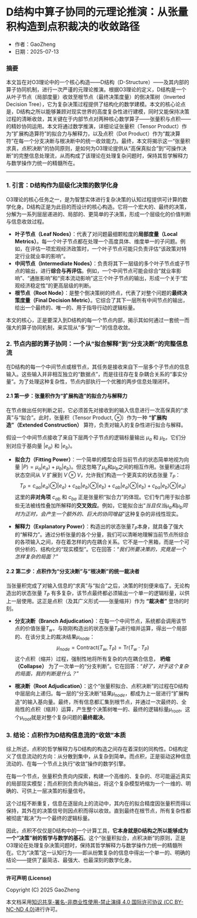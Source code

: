 # **D结构中算子协同的元理论推演：从张量积构造到点积裁决的收敛路径**

- 作者：GaoZheng
- 日期：2025-07-13

### 摘要

本文旨在对O3理论中的一个核心构造——D结构（D-Structure）——及其内部的算子协同机制，进行一次严谨的元理论推演。根据O3理论的定义，D结构是一个从叶子节点（局部度量）收敛至根节点（最终决策度量）的倒决策树（Inverted Decision Tree），它为复杂决策过程提供了结构化的数学建模。本文的核心论点是，D结构之所以能够兼顾对现实世界的高度复杂性进行建模，同时又能保持决策过程的清晰收敛，其关键在于内部节点对两种核心数学算子——张量积与点积——的精妙协同运用。本文将通过数学推演，详细论证张量积（Tensor Product）作为“扩展构造算符”的拟合力与解释力，以及点积（Dot Product）作为“裁决算符”在每一个分支决断与根决断中的统一收敛能力。最终，本文将揭示这一“张量积求真，点积决断”的协同原则，是如何为O3理论提供从“高保真拟合”到“可操作决断”的完整信息处理流，从而构成了该理论在处理复杂问题时，保持其哲学解释力与数学操作力统一的精髓所在。

---

### **1. 引言：D结构作为层级化决策的数学化身**

O3理论的核心任务之一，是为智慧实体进行复杂决策的认知过程提供可计算的数学化身。D结构正是为此目的而设计的核心构造。它将一个宏大的、最终的决策，分解为一系列层层递进的、局部的、更简单的子决策，形成一个层级化的价值判断与信息收敛过程。

* **叶子节点（Leaf Nodes）**：代表了对问题最细颗粒度的**局部度量（Local Metrics）**。每一个叶子节点都在处理一个高度具体、维度单一的子问题。例如，在评估一项宏观经济政策时，一个叶子节点可能只负责评估“该政策对特定行业就业率的影响”。
* **中间节点（Intermediate Nodes）**：负责将其下一层级的多个叶子节点或子节点的输出，进行**综合与再评估**。例如，一个中间节点可能会综合“就业率影响”、“通胀影响”和“资本流动影响”这三个叶子节点的输出，形成一个关于“宏观经济稳定性”的更高层级的判断。
* **根节点（Root Node）**：是整个倒决策树的终点，代表了对整个问题的**最终决策度量（Final Decision Metric）**。它综合了其下一层所有中间节点的输出，给出一个最终的、唯一的、用于指导行动的逻辑标量。

本文的核心，正是要深入到D结构的每一个节点内部，揭示其如何通过一套统一而强大的算子协同机制，来实现从“多”到“一”的信息收敛。

### **2. 节点内部的算子协同：一个从“拟合解释”到“分支决断”的完整信息流**

在D结构的每一个中间节点或根节点，其任务是接收来自下一层多个子节点的信息输入。这些输入并非相互独立的“数据点”，而是往往存在复杂耦合关系的“事实分量”。为了处理这种复杂性，节点内部执行一个优雅的两步信息处理闭环。

#### **2.1 第一步：张量积作为“扩展构造”的拟合力与解释力**

在节点做出任何判断之前，它必须首先对接收到的输入信息进行一次高保真的“求真”与“拟合”。此时，张量积（Tensor Product, $\otimes$）作为一种 **“扩展构造”（Extended Construction）** 算符，负责对输入的复杂性进行拟合与解释。

假设一个中间节点接收了来自下层两个子节点的逻辑标量输出 $\mu_a$ 和 $\mu_b$，它们分别对应于基向量 $|e_a\rangle$ 和 $|e_b\rangle$。

* **拟合力（Fitting Power）**：一个简单的模型会将当前节点的状态简单地视为向量 $|P\rangle = \mu_a |e_a\rangle + \mu_b |e_b\rangle$。但这忽略了$\mu_a$和$\mu_b$之间的相互作用。张量积通过将状态空间从 $V$ 扩展到 $V \otimes V$，允许我们构造一个更真实的状态张量 $T_P$：
    $$T_P = c_{aa}|e_a\rangle \otimes |e_a\rangle + c_{bb}|e_b\rangle \otimes |e_b\rangle + c_{ab}|e_a\rangle \otimes |e_b\rangle + c_{ba}|e_b\rangle \otimes |e_a\rangle$$
    这里的**非对角项** $c_{ab}$ 和 $c_{ba}$ 正是张量积“拟合力”的体现。它们专门用于拟合那些无法被线性叠加所解释的**交叉效应**。例如，它能拟合出“*当且仅当$\mu_a$和$\mu_b$同时为正时，会产生一个额外的、巨大的协同增益*”这种复杂的非线性现实。

* **解释力（Explanatory Power）**：构造出的状态张量$T_P$本身，就具备了强大的“解释力”。通过分析张量的各个分量，我们可以清晰地理解当前节点所综合的各项输入之间，存在着怎样的内在耦合关系。它不是一个黑箱，而是一个可供分析的、结构化的“现实模型”。它在回答：“*我们所要决策的，究竟是一个怎样复杂的局面？*”

#### **2.2 第二步：点积作为“分支决断”与“根决断”的统一裁决者**

当张量积完成了对输入信息的“求真”与“拟合”之后，决策的时刻便来临了。无论构造出的状态张量 $T_P$ 有多复杂，该节点最终都必须输出一个单一的逻辑标量，以供上一层使用。这正是点积（及其广义形式——张量缩并）作为 **“裁决者”** 登场的时刻。

* **分支决断（Branch Adjudication）**：在每一个中间节点，系统都会调用该节点的价值张量$T_w$，与刚刚构造出的状态张量$T_P$进行缩并运算，得出一个局部的、在该分支上的裁决结果$\mu_{node}$：
    $$\mu_{node} = \text{Contract}(T_w, T_P) = \text{Tr}(T_w \cdot T_P)$$
    这个点积（缩并）过程，强制性地将所有复杂的内在耦合信息， **坍缩（Collapse）** 为了一次单一的“分支判断”。它在回答：“*好了，对于这个复杂的局面，我的判断是什么？*”

* **根决断（Root Adjudication）**：这个“张量积拟合、点积决断”的过程在D结构中层层向上递归。每一层的“分支决断”结果$\mu_{node}$，都成为上一层进行“扩展构造”的输入基向量。最终，所有信息都汇集到根节点，并通过一次最终的、全局性的点积（缩并）运算，产生整个决策树唯一的、最终的逻辑标量$\mu_{root}$。这个$\mu_{root}$就是对整个复杂问题的**最终裁决**。

### **3. 结论：点积作为D结构信息流的“收敛”本质**

综上所述，点积的哲学解释力与D结构的构造之间存在着深刻的同构性。D结构定义了信息流动的方向：从分散到集中，从复杂到简单。而点积，正是驱动这种信息流动的、在每一个节点上执行“收敛”操作的数学引擎。

在每一个节点，张量积负责向内探索，构建一个高维的、复杂的、尽可能逼近真实的局部现实模型；而点积则负责向外输出，将这个复杂模型坍缩为一个一维的、明确的、可供上一层决策的标量信号。

这个过程不断重复，信息在逐层向上的流动中，其内在的拟合精度因张量积而得以保持，其外在的决策信号则因点积而得以收敛。直到最终在根节点，所有复杂性都被彻底“裁决”为一个最终的逻辑标量。

因此，点积不仅仅是D结构中的一个计算工具，**它本身就是D结构之所以能够成为一个“决策”树的哲学与数学的基石**。这个“张量积拟合，点积决断”的原则，正是O3理论在处理复杂决策问题时，保持其哲学解释力与数学操作力统一的精髓所在。它为“决策”这一认知行为——即从纷繁复杂的信息中得出一个单一的、明确的结论——提供了最简洁、最强大、也最深刻的数学化身。

---

**许可声明 (License)**

Copyright (C) 2025 GaoZheng 

本文档采用[知识共享-署名-非商业性使用-禁止演绎 4.0 国际许可协议 (CC BY-NC-ND 4.0)](https://creativecommons.org/licenses/by-nc-nd/4.0/deed.zh-Hans)进行许可。
